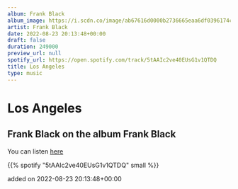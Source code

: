 ```yaml
---
album: Frank Black
album_image: https://i.scdn.co/image/ab67616d0000b2736665eaa6df0396174cbfc916
artist: Frank Black
date: 2022-08-23 20:13:48+00:00
draft: false
duration: 249000
preview_url: null
spotify_url: https://open.spotify.com/track/5tAAIc2ve40EUsG1v1QTDQ
title: Los Angeles
type: music
---
```



# Los Angeles

## Frank Black on the album Frank Black

You can listen [here](https://open.spotify.com/track/5tAAIc2ve40EUsG1v1QTDQ)

{{% spotify "5tAAIc2ve40EUsG1v1QTDQ" small %}}

added on 2022-08-23 20:13:48+00:00